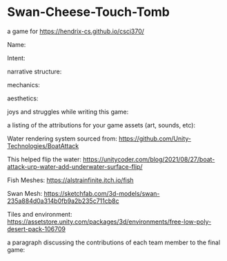 # Swan-Cheese-Touch-Tomb
a game for https://hendrix-cs.github.io/csci370/


Name:

Intent:

narrative structure:

mechanics:

aesthetics:

joys and struggles while writing this game:

a listing of the attributions for your game assets (art, sounds, etc):

  Water rendering system sourced from: https://github.com/Unity-Technologies/BoatAttack

  This helped flip the water: https://unitycoder.com/blog/2021/08/27/boat-attack-urp-water-add-underwater-surface-flip/

  Fish Meshes: https://alstrainfinite.itch.io/fish

  Swan Mesh: https://sketchfab.com/3d-models/swan-235a884d0a314b0fb9a2b235c711cb8c

  Tiles and environment: https://assetstore.unity.com/packages/3d/environments/free-low-poly-desert-pack-106709

a paragraph discussing the contributions of each team member to the final game:
